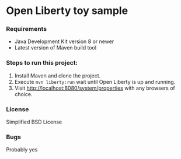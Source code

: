 # Open Liberty toy sample

### Requirements
- Java Development Kit version 8 or newer
- Latest version of Maven build tool 

### Steps to run this project:
1. Install Maven and clone the project.
2. Execute `mvn liberty:run` wait until Open Liberty is up and running.
3. Visit [http://localhost:8080/system/properties](http://localhost:8080/system/properties) 
with any browsers of choice.

### License
Simplified BSD License

### Bugs
Probably yes
